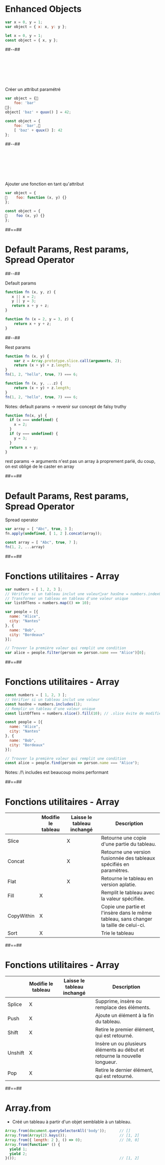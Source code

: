 <!-- .slide: class="two-column-layout with-code" -->

# Enhanced Objects

```javascript
var x = 0, y = 1;
var object = { x: x, y: y };
```
<!-- .element: class="fragment" -->

```javascript
let x = 0, y = 1;
const object = { x, y };
```
<!-- .element: class="fragment" -->

##--##

<!-- .slide: class="with-code" -->

<br />
<br />
<br />
<br />
<br />

Créer un attribut paramétré
<!-- .element: class="fragment" -->

```javascript
var object = {
    foo: 'bar'
};
object[ 'baz' + quux() ] = 42;
```
<!-- .element: class="fragment" -->

```javascript
const object = {
    foo: 'bar',
    [ 'baz' + quux() ]: 42
};
```
<!-- .element: class="fragment" -->

##--##

<!-- .slide: class="with-code" -->

<br />
<br />
<br />
<br />
<br />

Ajouter une fonction en tant qu'attribut
<!-- .element: class="fragment" -->

```javascript
var object = {
    foo: function (x, y) {}
};
```
<!-- .element: class="fragment" -->

```javascript
const object = {
    foo (x, y) {}
};
```
<!-- .element: class="fragment" -->

##==##

<!-- .slide: class="two-column-layout" -->

# Default Params, Rest params, Spread Operator

##--##

<!-- .slide: class="with-code" -->

Default params
<!-- .element: class="fragment" -->

```javascript
function fn (x, y, z) {
   x || x = 2;
   y || y = 3;
   return x + y + z;
}
```
<!-- .element: class="fragment" -->

```javascript
function fn (x = 2, y = 3, z) {
    return x + y + z;
}
```
<!-- .element: class="fragment" -->

##--##

<!-- .slide: class="with-code" -->

Rest params
<!-- .element: class="fragment" -->

```javascript
function fn (x, y) {
    var z = Array.prototype.slice.call(arguments, 2);
    return (x + y) + z.length;
}
fn(1, 2, "hello", true, 7) === 6;
```
<!-- .element: class="fragment" -->

```javascript
function fn (x, y, ...z) {
    return (x + y) + z.length;
}
fn(1, 2, "hello", true, 7) === 6;
```
<!-- .element: class="fragment" -->

Notes:
default params -> revenir sur concept de falsy truthy

```javascript
function fn(x, y) {
  if (x === undefined) {
    x = 2;
  }
  if (y === undefined) {
    y = 3;
  }
  return x + y;
}
```

rest params -> arguments n'est pas un array à proprement parlé, du coup, on est obligé de le caster en array

##==##

<!-- .slide: class="with-code" -->

# Default Params, Rest params, Spread Operator

Spread operator
<!-- .element: class="fragment" -->

```javascript
var array = [ "Abc", true, 3 ];
fn.apply(undefined, [ 1, 2 ].concat(array));
```
<!-- .element: class="fragment" -->

```javascript
const array = [ "Abc", true, 7 ];
fn(1, 2, ...array)
```
<!-- .element: class="fragment" -->

##==##

<!-- .slide: class="with-code" -->

# Fonctions utilitaires - Array

```javascript
var numbers = [ 1, 2, 3 ];
// Vérifier si un tableau inclut une valeurvar hasOne = numbers.indexOf(1) !== -1;
// Transformer un tableau en tableau d'une valeur unique
var listOfTens = numbers.map(() => 10);

var people = [{
  name: "Alice",
  city: "Nantes"
}, {
  name: "Bob",
  city: "Bordeaux"
}];

// Trouver la première valeur qui remplit une condition
var alice = people.filter(person => person.name === "Alice")[0];
```

##==##

<!-- .slide: class="with-code" -->

# Fonctions utilitaires - Array

```javascript
const numbers = [ 1, 2, 3 ];
// Vérifier si un tableau inclut une valeur
const hasOne = numbers.includes(1);
// Remplir un tableau d'une valeur unique
const listOfTens = numbers.slice().fill(10); // .slice évite de modifier numbers

const people = [{
  name: "Alice",
  city: "Nantes"
}, {
  name: "Bob",
  city: "Bordeaux"
}];

// Trouver la première valeur qui remplit une condition
const alice = people.find(person => person.name === "Alice");
```

Notes:
/!\ includes est beaucoup moins performant

##==##

<!-- .slide: class="with-code" -->

# Fonctions utilitaires - Array

||Modifie le tableau|Laisse le tableau inchangé|Description|
|-|-|-|-|
|Slice||X|Retourne une copie d'une partie du tableau.|
|Concat||X|Retourne une version fusionnée des tableaux spécifiés en paramètres.|
|Flat||X|Retourne le tableau en version aplatie.|
|Fill|X||Remplit le tableau avec la valeur spécifiée.|
|CopyWithin|X||Copie une partie et l'insère dans le même tableau, sans changer la taille de celui-ci.|
|Sort|X||Trie le tableau|

##==##

<!-- .slide: class="" -->

# Fonctions utilitaires - Array

||Modifie le tableau|Laisse le tableau inchangé|Description|
|-|-|-|-|
|Splice|X||Supprime, insère ou remplace des éléments.|
|Push|X||Ajoute un élément à la fin du tableau.|
|Shift|X||Retire le premier élément, qui est retourné.|
|Unshift|X||Insère un ou plusieurs éléments au début et retourne la nouvelle longueur.|
|Pop|X||Retire le dernier élément, qui est retourné.|

##==##

<!-- .slide: class="with-code" -->

# Array.from

- Créé un tableau à partir d'un objet semblable à un tableau.
<!-- .element: class="fragment" -->

```javascript
Array.from(document.querySelectorAll('body'));      // []
Array.from(Array(2).keys());                        // [1, 2]
Array.from({ length: 2 }, () => 0);                 // [0, 0]
Array.from(function* () {
  yield 1;
  yield 2;
}());                                               // [1, 2]
```
<!-- .element: class="fragment" -->
